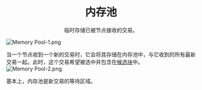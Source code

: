 # <center>内存池</center>
<center>临时存储已被节点接收的交易。</center>

![Memory Pool-1.png](img/Memory%20Pool-1%20(1).png)

当一个节点收到一个新的交易时，它会将其存储在内存池中，与它收到的所有最新交易一起。此时，这个交易希望被选中并包含在[候选块](../Candidate%20Block/Candidate%20Block.md)中。
![Memory Pool-2.png](img/Memory%20Pool-2%20(1).png)

基本上，内存池是新交易的等待区域。